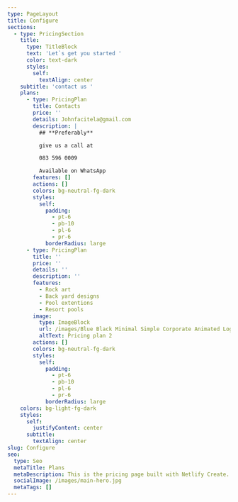 ```yaml
---
type: PageLayout
title: Configure
sections:
  - type: PricingSection
    title:
      type: TitleBlock
      text: 'Let`s get you started '
      color: text-dark
      styles:
        self:
          textAlign: center
    subtitle: 'contact us '
    plans:
      - type: PricingPlan
        title: Contacts
        price: ''
        details: Johnfacitela@gmail.com
        description: |
          ## **Preferably**

          give us a call at

          083 596 0009

          Available on WhatsApp 
        features: []
        actions: []
        colors: bg-neutral-fg-dark
        styles:
          self:
            padding:
              - pt-6
              - pb-10
              - pl-6
              - pr-6
            borderRadius: large
      - type: PricingPlan
        title: ''
        price: ''
        details: ''
        description: ''
        features:
          - Rock art
          - Back yard designs
          - Pool extentions
          - Resort pools
        image:
          type: ImageBlock
          url: /images/Blue Black Minimal Simple Corporate Animated Logo (2).jpg
          altText: Pricing plan 2
        actions: []
        colors: bg-neutral-fg-dark
        styles:
          self:
            padding:
              - pt-6
              - pb-10
              - pl-6
              - pr-6
            borderRadius: large
    colors: bg-light-fg-dark
    styles:
      self:
        justifyContent: center
      subtitle:
        textAlign: center
slug: Configure
seo:
  type: Seo
  metaTitle: Plans
  metaDescription: This is the pricing page built with Netlify Create.
  socialImage: /images/main-hero.jpg
  metaTags: []
---
```

